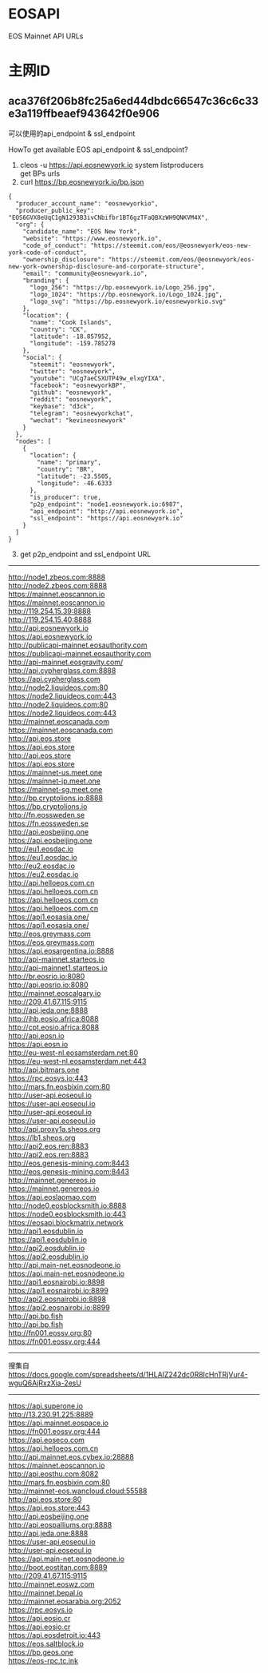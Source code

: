 # EOSAPI
EOS Mainnet API URLs

# 主网ID

## aca376f206b8fc25a6ed44dbdc66547c36c6c33e3a119ffbeaef943642f0e906

可以使用的api_endpoint & ssl_endpoint

HowTo get available EOS api_endpoint & ssl_endpoint?

1. cleos -u https://api.eosnewyork.io system listproducers  
get BPs urls
2. curl https://bp.eosnewyork.io/bp.json  
```
{
  "producer_account_name": "eosnewyorkio",
  "producer_public_key": "EOS6GVX8eUqC1gN1293B3ivCNbifbr1BT6gzTFaQBXzWH9QNKVM4X",
  "org": {
    "candidate_name": "EOS New York",
    "website": "https://www.eosnewyork.io",
    "code_of_conduct": "https://steemit.com/eos/@eosnewyork/eos-new-york-code-of-conduct",
    "ownership_disclosure": "https://steemit.com/eos/@eosnewyork/eos-new-york-ownership-disclosure-and-corporate-structure",
    "email": "community@eosnewyork.io",
    "branding": {
      "logo_256": "https://bp.eosnewyork.io/Logo_256.jpg",
      "logo_1024": "https://bp.eosnewyork.io/Logo_1024.jpg",
      "logo_svg": "https://bp.eosnewyork.io/eosnewyorkio.svg"
    },
    "location": {
      "name": "Cook Islands",
      "country": "CK",
      "latitude": -18.857952,
      "longitude": -159.785278
    },
    "social": {
      "steemit": "eosnewyork",
      "twitter": "eosnewyork",
      "youtube": "UCg7aeCSXUTP49w_elxgYIXA",
      "facebook": "eosnewyorkBP",
      "github": "eosnewyork",
      "reddit": "eosnewyork",
      "keybase": "d3ck",
      "telegram": "eosnewyorkchat",
      "wechat": "kevineosnewyork"
    }
  },
  "nodes": [
    {
      "location": {
        "name": "primary",
        "country": "BR",
        "latitude": -23.5505,
        "longitude": -46.6333
      },
      "is_producer": true,
      "p2p_endpoint": "node1.eosnewyork.io:6987",
      "api_endpoint": "http://api.eosnewyork.io",
      "ssl_endpoint": "https://api.eosnewyork.io"
    }
  ]
}
```
3. get p2p_endpoint and ssl_endpoint URL

---
http://node1.zbeos.com:8888  
http://node2.zbeos.com:8888  
https://mainnet.eoscannon.io  
https://mainnet.eoscannon.io  
http://119.254.15.39:8888  
http://119.254.15.40:8888  
http://api.eosnewyork.io  
https://api.eosnewyork.io  
http://publicapi-mainnet.eosauthority.com  
https://publicapi-mainnet.eosauthority.com  
http://api-mainnet.eosgravity.com/  
http://api.cypherglass.com:8888  
https://api.cypherglass.com  
http://node2.liquideos.com:80  
https://node2.liquideos.com:443  
http://node2.liquideos.com:80  
https://node2.liquideos.com:443  
http://mainnet.eoscanada.com  
https://mainnet.eoscanada.com  
http://api.eos.store  
https://api.eos.store  
http://api.eos.store  
https://api.eos.store  
https://mainnet-us.meet.one  
https://mainnet-jp.meet.one  
https://mainnet-sg.meet.one  
http://bp.cryptolions.io:8888  
https://bp.cryptolions.io  
http://fn.eossweden.se  
https://fn.eossweden.se  
http://api.eosbeijing.one  
https://api.eosbeijing.one  
http://eu1.eosdac.io  
https://eu1.eosdac.io  
http://eu2.eosdac.io  
https://eu2.eosdac.io  
http://api.helloeos.com.cn  
https://api.helloeos.com.cn  
https://api.helloeos.com.cn  
https://api.helloeos.com.cn  
https://api1.eosasia.one/  
https://api1.eosasia.one/  
http://eos.greymass.com  
https://eos.greymass.com  
https://api.eosargentina.io:8888  
http://api-mainnet.starteos.io  
http://api-mainnet1.starteos.io  
http://br.eosrio.io:8080  
http://api.eosrio.io:8080  
http://mainnet.eoscalgary.io  
http://209.41.67.115:9115  
http://api.jeda.one:8888  
http://jhb.eosio.africa:8088  
http://cpt.eosio.africa:8088  
http://api.eosn.io  
https://api.eosn.io  
http://eu-west-nl.eosamsterdam.net:80  
https://eu-west-nl.eosamsterdam.net:443  
http://api.bitmars.one  
https://rpc.eosys.io:443  
http://mars.fn.eosbixin.com:80  
http://user-api.eoseoul.io  
https://user-api.eoseoul.io  
http://user-api.eoseoul.io  
https://user-api.eoseoul.io  
http://api.proxy1a.sheos.org  
https://lb1.sheos.org  
http://api2.eos.ren:8883  
http://api2.eos.ren:8883  
http://eos.genesis-mining.com:8443  
http://eos.genesis-mining.com:8443  
http://mainnet.genereos.io  
https://mainnet.genereos.io  
https://api.eoslaomao.com  
http://node0.eosblocksmith.io:8888  
https://node0.eosblocksmith.io:443  
https://eosapi.blockmatrix.network  
http://api1.eosdublin.io  
https://api1.eosdublin.io  
http://api2.eosdublin.io  
https://api2.eosdublin.io  
http://api.main-net.eosnodeone.io  
https://api.main-net.eosnodeone.io  
http://api1.eosnairobi.io:8898  
https://api1.eosnairobi.io:8899  
http://api2.eosnairobi.io:8898  
https://api2.eosnairobi.io:8899  
http://api.bp.fish  
http://api.bp.fish  
http://fn001.eossv.org:80  
https://fn001.eossv.org:444  

---

搜集自  
https://docs.google.com/spreadsheets/d/1HLAIZ242dc0R8IcHnTRjVur4-wguQ6AjRxzXia-2esU  

---

https://api.superone.io  
http://13.230.91.225:8889  
https://api.mainnet.eospace.io  
https://fn001.eossv.org:444  
https://api.eoseco.com  
https://api.helloeos.com.cn  
http://api.mainnet.eos.cybex.io:28888  
https://mainnet.eoscannon.io  
http://api.eosthu.com:8082  
http://mars.fn.eosbixin.com:80  
http://mainnet-eos.wancloud.cloud:55588  
http://api.eos.store:80  
https://api.eos.store:443  
http://api.eosbeijing.one  
http://api.eospalliums.org:8888  
http://api.jeda.one:8888  
https://user-api.eoseoul.io  
http://user-api.eoseoul.io  
https://api.main-net.eosnodeone.io  
http://boot.eostitan.com:8889  
http://209.41.67.115:9115  
http://mainnet.eoswz.com  
http://mainnet.bepal.io  
http://mainnet.eosarabia.org:2052  
https://rpc.eosys.io  
https://api.eosio.cr  
https://api.eosio.cr  
https://api.eosdetroit.io:443  
https://eos.saltblock.io  
https://bp.geos.one  
https://eos-rpc.tc.ink  
